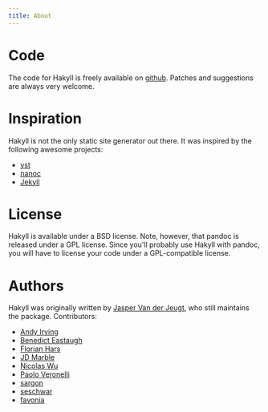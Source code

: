 ```yaml
---
title: About
---
```


# Code

The code for Hakyll is freely available on
[github](http://github.com/jaspervdj/Hakyll/). Patches and suggestions are
always very welcome.

# Inspiration

Hakyll is not the only static site generator out there. It was inspired by the
following awesome projects:

- [yst](http://github.com/jgm/yst)
- [nanoc](http://nanoc.stoneship.org/)
- [Jekyll](http://jekyllrb.com/)

# License

Hakyll is available under a BSD license. Note, however, that pandoc is
released under a GPL license. Since you'll probably use Hakyll with pandoc,
you will have to license your code under a GPL-compatible license.

# Authors

Hakyll was originally written by [Jasper Van der Jeugt](http://jaspervdj.be),
who still maintains the package. Contributors:

- [Andy Irving](https://github.com/irv)
- [Benedict Eastaugh](http://extralogical.net/)
- [Florian Hars](https://github.com/fhars)
- [JD Marble](https://github.com/jdmarble)
- [Nicolas Wu](http://zenzike.com/)
- [Paolo Veronelli](https://github.com/paolino)
- [sargon](https://github.com/sargon)
- [seschwar](https://github.com/seschwar)
- [favonia](https://github.com/favonia)
